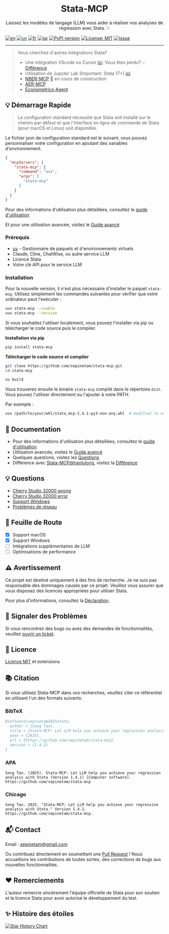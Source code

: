<h1 align="center">
  <a href="https://example-data.statamcp.com/logo_with_name.jpg" alt="logo" width="300"/></a>
</h1>

<h1 align="center">Stata-MCP</h1>

<p align="center"> Laissez les modèles de langage (LLM) vous aider à réaliser vos analyses de régression avec Stata. ✨</p>

[![en](https://img.shields.io/badge/lang-English-red.svg)](../../../../README.md)
[![cn](https://img.shields.io/badge/语言-中文-yellow.svg)](../cn/README.md)
[![fr](https://img.shields.io/badge/langue-Français-blue.svg)](README.md)
[![sp](https://img.shields.io/badge/Idioma-Español-green.svg)](../sp/README.md)
[![PyPI version](https://img.shields.io/pypi/v/stata-mcp.svg)](https://pypi.org/project/stata-mcp/)
[![License: MIT](https://img.shields.io/badge/License-MIT-yellow.svg)](../../../../LICENSE)
[![Issue](https://img.shields.io/badge/Issue-report-green.svg)](https://github.com/sepinetam/stata-mcp/issues/new)

---

> Vous cherchez d'autres intégrations Stata?
>
> - Une intégration VScode ou Cursor [ici](https://github.com/hanlulong/stata-mcp). Vous êtes perdu? 💡 [Différence](../../Difference.md)
> - Utilisation de Jupyter Lab (Important: Stata 17+) [ici](https://github.com/sepinetam/Jupyter-Stata)
> - [NBER-MCP](https://github.com/sepinetam/NBER-MCP) 🔧 en cours de construction
> - [AER-MCP](https://github.com/sepinetam/AER-MCP)
> - [Econometrics-Agent](https://github.com/FromCSUZhou/Econometrics-Agent)

## 💡 Démarrage Rapide
> La configuration standard nécessite que Stata soit installé sur le chemin par défaut et que l'interface en ligne de commande de Stata (pour macOS et Linux) soit disponible.

Le fichier json de configuration standard est le suivant, vous pouvez personnaliser votre configuration en ajoutant des variables d'environnement.
```json
{
  "mcpServers": {
    "stata-mcp": {
      "command": "uvx",
      "args": [
        "stata-mcp"
      ]
    }
  }
}
```

Pour des informations d'utilisation plus détaillées, consultez le [guide d'utilisation](../../Usages/Usage.md).

Et pour une utilisation avancée, visitez le [Guide avancé](../../Usages/Advanced.md)

### Prérequis
- [uv](https://github.com/astral-sh/uv) - Gestionnaire de paquets et d'environnements virtuels
- Claude, Cline, ChatWise, ou autre service LLM
- Licence Stata
- Votre clé API pour le service LLM

### Installation
Pour la nouvelle version, il n'est plus nécessaire d'installer le paquet `stata-mcp`. Utilisez simplement les commandes suivantes pour vérifier que votre ordinateur peut l'exécuter :
```bash
uvx stata-mcp --usable
uvx stata-mcp --version
```

Si vous souhaitez l'utiliser localement, vous pouvez l'installer via pip ou télécharger le code source puis le compiler.

**Installation via pip**
```bash
pip install stata-mcp
```

**Télécharger le code source et compiler**
```bash
git clone https://github.com/sepinetam/stata-mcp.git
cd stata-mcp

uv build
```
Vous trouverez ensuite le binaire `stata-mcp` compilé dans le répertoire `dist`. Vous pouvez l'utiliser directement ou l'ajouter à votre PATH.

Par exemple :
```bash
uvx /path/to/your/whl/stata_mcp-1.4.1-py3-non-any.whl  # modifiez le nom du fichier selon votre version
```

## 📝 Documentation
- Pour des informations d'utilisation plus détaillées, consultez le [guide d'utilisation](../../Usages/Usage.md).
- Utilisation avancée, visitez le [Guide avancé](../../Usages/Advanced.md)
- Quelques questions, visitez les [Questions](../../Usages/Questions.md)
- Différence avec [Stata-MCP@hanlulong](https://github.com/hanlulong/stata-mcp), visitez la [Différence](../../Difference.md)

## 💡 Questions
- [Cherry Studio 32000 wrong](../../Usages/Questions.md#cherry-studio-32000-wrong)
- [Cherry Studio 32000 error](../../Usages/Questions.md#cherry-studio-32000-error)
- [Support Windows](../../Usages/Questions.md#windows-supports)
- [Problèmes de réseau](../../Usages/Questions.md#network-errors-when-running-stata-mcp)

## 🚀 Feuille de Route
- [x] Support macOS
- [x] Support Windows
- [ ] Intégrations supplémentaires de LLM
- [ ] Optimisations de performance

## ⚠️ Avertissement
Ce projet est destiné uniquement à des fins de recherche. Je ne suis pas responsable des dommages causés par ce projet. Veuillez vous assurer que vous disposez des licences appropriées pour utiliser Stata.

Pour plus d'informations, consultez la [Déclaration](../../Rights/Statement.md).

## 🐛 Signaler des Problèmes
Si vous rencontrez des bugs ou avez des demandes de fonctionnalités, veuillez [ouvrir un ticket](https://github.com/sepinetam/stata-mcp/issues/new).

## 📄 Licence
[Licence MIT](../../../../LICENSE) et extensions

## 📚 Citation
Si vous utilisez Stata-MCP dans vos recherches, veuillez citer ce référentiel en utilisant l'un des formats suivants:

### BibTeX
```bibtex
@software{sepinetam2025stata,
  author = {Song Tan},
  title = {Stata-MCP: Let LLM help you achieve your regression analysis with Stata},
  year = {2025},
  url = {https://github.com/sepinetam/stata-mcp},
  version = {1.4.1}
}
```

### APA
```
Song Tan. (2025). Stata-MCP: Let LLM help you achieve your regression analysis with Stata (Version 1.4.1) [Computer software]. https://github.com/sepinetam/stata-mcp
```

### Chicago
```
Song Tan. 2025. "Stata-MCP: Let LLM help you achieve your regression analysis with Stata." Version 1.4.1. https://github.com/sepinetam/stata-mcp.
```

## 📬 Contact
Email : [sepinetam@gmail.com](mailto:sepinetam@gmail.com)

Ou contribuez directement en soumettant une [Pull Request](https://github.com/sepinetam/stata-mcp/pulls) ! Nous accueillons les contributions de toutes sortes, des corrections de bugs aux nouvelles fonctionnalités.

## ❤️ Remerciements
L'auteur remercie sincèrement l'équipe officielle de Stata pour son soutien et la licence Stata pour avoir autorisé le développement du test.

## ✨ Histoire des étoiles

[![Star History Chart](https://api.star-history.com/svg?repos=sepinetam/stata-mcp&type=Date)](https://www.star-history.com/#sepinetam/stata-mcp&Date)